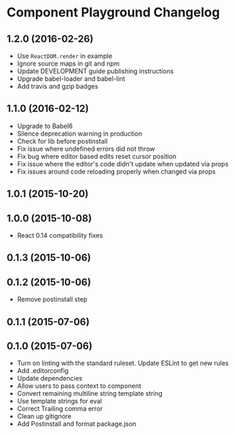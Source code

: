 # Component Playground Changelog

## 1.2.0 (2016-02-26)

  * Use `ReactDOM.render` in example
  * Ignore source maps in git and npm
  * Update DEVELOPMENT guide publishing instructions
  * Upgrade babel-loader and babel-lint
  * Add travis and gzip badges

## 1.1.0 (2016-02-12)

  * Upgrade to Babel6
  * Silence deprecation warning in production
  * Check for lib before postinstall
  * Fix issue where undefined errors did not throw
  * Fix bug where editor based edits reset cursor position
  * Fix issue where the editor's code didn't update when updated via props
  * Fix issues around code reloading properly when changed via props

## 1.0.1 (2015-10-20)

## 1.0.0 (2015-10-08)

  * React 0.14 compatibility fixes

## 0.1.3 (2015-10-06)


## 0.1.2 (2015-10-06)

  * Remove postinstall step

## 0.1.1 (2015-07-06)

## 0.1.0 (2015-07-06)

  * Turn on linting with the standard ruleset. Update ESLint to get new rules
  * Add .editorconfig
  * Update dependencies
  * Allow users to pass context to component
  * Convert remaining multiline string template string
  * Use template strings for eval
  * Correct Trailing comma error
  * Clean up gitignore
  * Add Postinstall and format package.json
